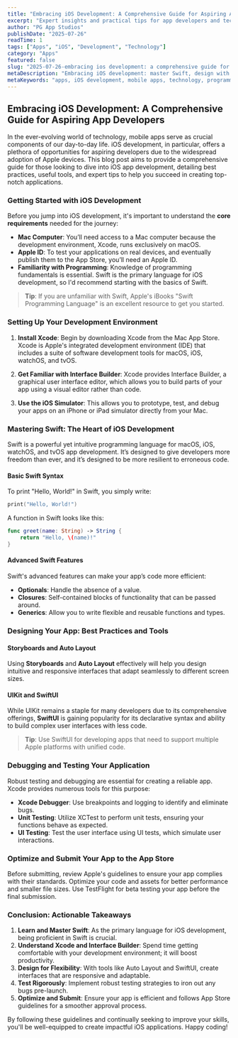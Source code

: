```yaml
---
title: "Embracing iOS Development: A Comprehensive Guide for Aspiring App Developers"
excerpt: "Expert insights and practical tips for app developers and tech enthusiasts"
author: "PG App Studios"
publishDate: "2025-07-26"
readTime: 1
tags: ["Apps", "iOS", "Development", "Technology"]
category: "Apps"
featured: false
slug: "2025-07-26-embracing ios development: a comprehensive guide for aspiring app developers"
metaDescription: "Embracing iOS development: master Swift, design with flexibility, test rigorously, optimize, and submit impactful apps...."
metaKeywords: "apps, iOS development, mobile apps, technology, programming"
---
```

## Embracing iOS Development: A Comprehensive Guide for Aspiring App Developers

In the ever-evolving world of technology, mobile apps serve as crucial components of our day-to-day life. iOS development, in particular, offers a plethora of opportunities for aspiring developers due to the widespread adoption of Apple devices. This blog post aims to provide a comprehensive guide for those looking to dive into iOS app development, detailing best practices, useful tools, and expert tips to help you succeed in creating top-notch applications.

### Getting Started with iOS Development

Before you jump into iOS development, it's important to understand the **core requirements** needed for the journey:

- **Mac Computer**: You’ll need access to a Mac computer because the development environment, Xcode, runs exclusively on macOS.
- **Apple ID**: To test your applications on real devices, and eventually publish them to the App Store, you’ll need an Apple ID.
- **Familiarity with Programming**: Knowledge of programming fundamentals is essential. Swift is the primary language for iOS development, so I'd recommend starting with the basics of Swift.

> **Tip**: If you are unfamiliar with Swift, Apple's iBooks "Swift Programming Language" is an excellent resource to get you started.

### Setting Up Your Development Environment

1. **Install Xcode**: Begin by downloading Xcode from the Mac App Store. Xcode is Apple's integrated development environment (IDE) that includes a suite of software development tools for macOS, iOS, watchOS, and tvOS.

2. **Get Familiar with Interface Builder**: Xcode provides Interface Builder, a graphical user interface editor, which allows you to build parts of your app using a visual editor rather than code. 

3. **Use the iOS Simulator**: This allows you to prototype, test, and debug your apps on an iPhone or iPad simulator directly from your Mac.

### Mastering Swift: The Heart of iOS Development

Swift is a powerful yet intuitive programming language for macOS, iOS, watchOS, and tvOS app development. It’s designed to give developers more freedom than ever, and it’s designed to be more resilient to erroneous code.

#### Basic Swift Syntax

To print "Hello, World!" in Swift, you simply write:

```swift
print("Hello, World!")
```

A function in Swift looks like this:

```swift
func greet(name: String) -> String {
    return "Hello, \(name)!"
}
```

#### Advanced Swift Features

Swift's advanced features can make your app’s code more efficient:

- **Optionals**: Handle the absence of a value.
- **Closures**: Self-contained blocks of functionality that can be passed around.
- **Generics**: Allow you to write flexible and reusable functions and types.

### Designing Your App: Best Practices and Tools

#### Storyboards and Auto Layout

Using **Storyboards** and **Auto Layout** effectively will help you design intuitive and responsive interfaces that adapt seamlessly to different screen sizes.

#### UIKit and SwiftUI

While UIKit remains a staple for many developers due to its comprehensive offerings, **SwiftUI** is gaining popularity for its declarative syntax and ability to build complex user interfaces with less code.

> **Tip**: Use SwiftUI for developing apps that need to support multiple Apple platforms with unified code.

### Debugging and Testing Your Application

Robust testing and debugging are essential for creating a reliable app. Xcode provides numerous tools for this purpose:

- **Xcode Debugger**: Use breakpoints and logging to identify and eliminate bugs.
- **Unit Testing**: Utilize XCTest to perform unit tests, ensuring your functions behave as expected.
- **UI Testing**: Test the user interface using UI tests, which simulate user interactions.

### Optimize and Submit Your App to the App Store

Before submitting, review Apple's guidelines to ensure your app complies with their standards. Optimize your code and assets for better performance and smaller file sizes. Use TestFlight for beta testing your app before the final submission.

### Conclusion: Actionable Takeaways

1. **Learn and Master Swift**: As the primary language for iOS development, being proficient in Swift is crucial.
2. **Understand Xcode and Interface Builder**: Spend time getting comfortable with your development environment; it will boost productivity.
3. **Design for Flexibility**: With tools like Auto Layout and SwiftUI, create interfaces that are responsive and adaptable.
4. **Test Rigorously**: Implement robust testing strategies to iron out any bugs pre-launch.
5. **Optimize and Submit**: Ensure your app is efficient and follows App Store guidelines for a smoother approval process.

By following these guidelines and continually seeking to improve your skills, you'll be well-equipped to create impactful iOS applications. Happy coding!
